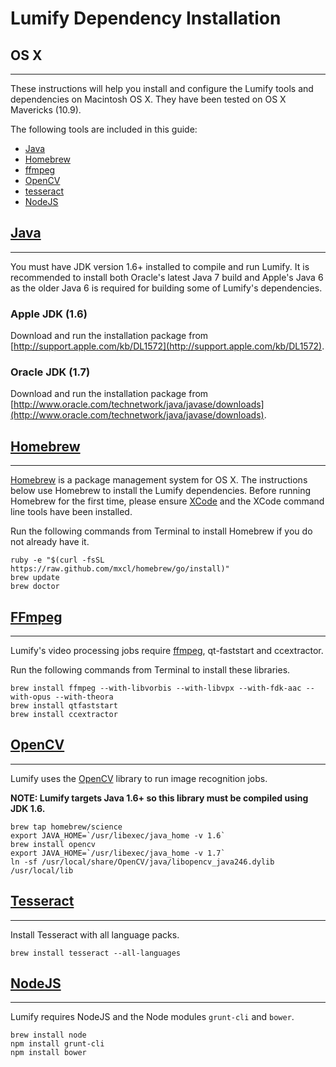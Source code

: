 # Lumify Dependency Installation
## OS X
---

These instructions will help you install and configure the Lumify tools and dependencies on Macintosh OS X. They have been tested on OS X Mavericks (10.9).

The following tools are included in this guide:

*	[Java](#java)
*	[Homebrew](#homebrew)
*	[ffmpeg](#ffmpeg)
*	[OpenCV](#opencv)
*	[tesseract](#tesseract)
*	[NodeJS](#nodejs)

## [Java](id:java)
---

You must have JDK version 1.6+ installed to compile and run Lumify. It is recommended to install both Oracle's latest Java 7 build and Apple's Java 6 as the older Java 6 is required for building some of Lumify's dependencies.

### Apple JDK (1.6)

Download and run the installation package from [http://support.apple.com/kb/DL1572](http://support.apple.com/kb/DL1572).

### Oracle JDK (1.7)

Download and run the installation package from [http://www.oracle.com/technetwork/java/javase/downloads](http://www.oracle.com/technetwork/java/javase/downloads).

## [Homebrew](id:homebrew)
---

[Homebrew](http://brew.sh) is a package management system for OS X.  The instructions below use Homebrew to install the Lumify dependencies. Before running Homebrew for the first time, please ensure [XCode](https://itunes.apple.com/us/app/xcode/id497799835?mt=12) and the XCode command line tools have been installed.

Run the following commands from Terminal to install Homebrew if you do not already have it.

```
ruby -e "$(curl -fsSL https://raw.github.com/mxcl/homebrew/go/install)"
brew update
brew doctor
```

## [FFmpeg](id:ffmpeg)
---

Lumify's video processing jobs require [ffmpeg](http://ffmpeg.org), qt-faststart and ccextractor.

Run the following commands from Terminal to install these libraries.

```
brew install ffmpeg --with-libvorbis --with-libvpx --with-fdk-aac --with-opus --with-theora
brew install qtfaststart
brew install ccextractor
```

## [OpenCV](id:opencv)
---

Lumify uses the [OpenCV](http://opencv.org) library to run image recognition jobs.

**NOTE: Lumify targets Java 1.6+ so this library must be compiled using JDK 1.6.**

```
brew tap homebrew/science
export JAVA_HOME=`/usr/libexec/java_home -v 1.6`
brew install opencv
export JAVA_HOME=`/usr/libexec/java_home -v 1.7`
ln -sf /usr/local/share/OpenCV/java/libopencv_java246.dylib /usr/local/lib
```

## [Tesseract](id:tesseract)
---

Install Tesseract with all language packs.

```
brew install tesseract --all-languages
```

## [NodeJS](id:nodejs)
---

Lumify requires NodeJS and the Node modules `grunt-cli` and `bower`.

```
brew install node
npm install grunt-cli
npm install bower
```
